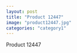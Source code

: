 ```yaml
---
layout: post
title: "Product 12447"
image: "product12447.jpg"
categories: "category1"
---
```

Product 12447
